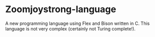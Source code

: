 # Zoomjoystrong-language

A new programming language using Flex and Bison written in C. This language is not very complex (certainly not Turing complete!).
